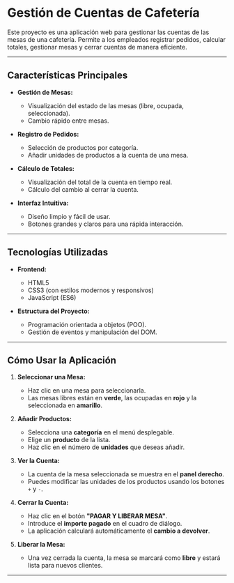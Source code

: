 # Gestión de Cuentas de Cafetería

Este proyecto es una aplicación web para gestionar las cuentas de las mesas de una cafetería. Permite a los empleados registrar pedidos, calcular totales, gestionar mesas y cerrar cuentas de manera eficiente.

---

## Características Principales

- **Gestión de Mesas:**
  - Visualización del estado de las mesas (libre, ocupada, seleccionada).
  - Cambio rápido entre mesas.

- **Registro de Pedidos:**
  - Selección de productos por categoría.
  - Añadir unidades de productos a la cuenta de una mesa.

- **Cálculo de Totales:**
  - Visualización del total de la cuenta en tiempo real.
  - Cálculo del cambio al cerrar la cuenta.

- **Interfaz Intuitiva:**
  - Diseño limpio y fácil de usar.
  - Botones grandes y claros para una rápida interacción.

---

## Tecnologías Utilizadas

- **Frontend:**
  - HTML5
  - CSS3 (con estilos modernos y responsivos)
  - JavaScript (ES6)

- **Estructura del Proyecto:**
  - Programación orientada a objetos (POO).
  - Gestión de eventos y manipulación del DOM.

---

## Cómo Usar la Aplicación

1. **Seleccionar una Mesa:**
   - Haz clic en una mesa para seleccionarla.
   - Las mesas libres están en **verde**, las ocupadas en **rojo** y la seleccionada en **amarillo**.

2. **Añadir Productos:**
   - Selecciona una **categoría** en el menú desplegable.
   - Elige un **producto** de la lista.
   - Haz clic en el número de **unidades** que deseas añadir.

3. **Ver la Cuenta:**
   - La cuenta de la mesa seleccionada se muestra en el **panel derecho**.
   - Puedes modificar las unidades de los productos usando los botones `+` y `-`.

4. **Cerrar la Cuenta:**
   - Haz clic en el botón **"PAGAR Y LIBERAR MESA"**.
   - Introduce el **importe pagado** en el cuadro de diálogo.
   - La aplicación calculará automáticamente el **cambio a devolver**.

5. **Liberar la Mesa:**
   - Una vez cerrada la cuenta, la mesa se marcará como **libre** y estará lista para nuevos clientes.

---

